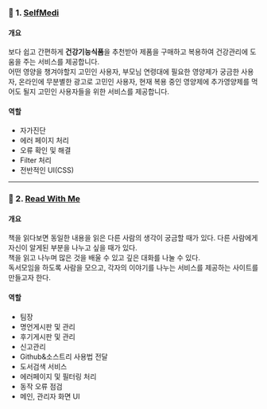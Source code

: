 ### :pushpin: 1. [SelfMedi](https://github.com/thdqudgns/SelfMedi)

#### 개요 
보다 쉽고 간편하게 **건강기능식품**을 추천받아 제품을 구매하고 복용하여 건강관리에 도움을 주는 서비스를 제공합니다.   
어떤 영양을 챙겨야할지 고민인 사용자, 부모님 연령대에 필요한 영양제가 궁금한 사용자, 온라인에 무분별한 광고로 고민인 사용자, 현재 복용 중인 영양제에 추가영양제를 먹어도 될지 고민인 사용자들을 위한 서비스를 제공합니다.

#### 역할
- 자가진단
- 에러 페이지 처리
- 오류 확인 및 해결
- Filter 처리
- 전반적인 UI(CSS)

---

### :pushpin: 2. [Read With Me](https://github.com/thdqudgns/ReadWithMe)

#### 개요  
책을 읽다보면 동일한 내용을 읽은 다른 사람의 생각이 궁금할 때가 있다. 다른 사람에게 자신이 알게된 부분을 나누고 싶을 때가 있다.   
책을 읽고 나누며 많은 것을 배울 수 있고 깊은 대화를 나눌 수 있다.   
독서모임을 하도록 사람을 모으고, 각자의 이야기를 나누는 서비스를 제공하는 사이트를 만들고자 한다. 


#### 역할
- 팀장
- 명언게시판 및 관리
- 후기게시판 및 관리
- 신고관리
- Github&소스트리 사용법 전달
- 도서검색 서비스
- 에러페이지 및 필터링 처리
- 동작 오류 점검
- 메인, 관리자 화면 UI
